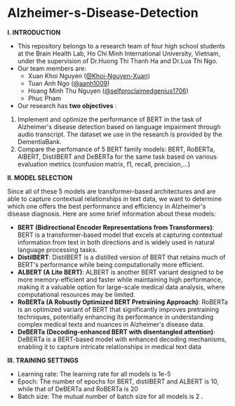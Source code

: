 # Alzheimer-s-Disease-Detection
**I. INTRODUCTION**
- This repository belongs to a research team of four high school students at the Brain Health Lab, Ho Chi Minh International University, Vietnam, under the supervision of Dr.Huong Thi Thanh Ha and Dr.Lua Thi Ngo.
- Our team members are:
  - Xuan Khoi Nguyen ([@Khoi-Nguyen-Xuan](https://github.com/Khoi-Nguyen-Xuan))
  - Tuan Anh Ngo ([@aanh1009](https://github.com/aanh1009))
  - Hoang Minh Thu Nguyen ([@selfproclaimedgenius1706](https://github.com/selfproclaimedgenius1706))
  - Phuc Pham
- Our research has **two objectives** :
1. Implement and optimize the performance of BERT in the task of Alzheimer's disease detection based on language impairment through audio transcript. The dataset we use in the research is provided by the DementiaBank.
2. Compare the perfomance of 5 BERT family models: BERT, RoBERTa, AlBERT, DistilBERT and DeBERTa for the same task based on various evaluation metrics (confusion matrix, f1, recall, precision,...)

**II. MODEL SELECTION** 

Since all of these 5 models are transformer-based architectures and are able to capture contextual relationships in text data, we want to determine which one offers the best performance and efficiency in Alzheimer's disease diagnosis. Here are some brief information about these models: 
- **BERT (Bidirectional Encoder Representations from Transformers)**: BERT is a transformer-based model that excels at capturing contextual information from text in both directions and is widely used in natural language processing tasks.
- **DistilBERT**: DistilBERT is a distilled version of BERT that retains much of BERT's performance while being computationally more efficient. 
- **ALBERT (A Lite BERT)**: ALBERT is another BERT variant designed to be more memory-efficient and faster while maintaining high performance, making it a valuable option for large-scale medical data analysis, where computational resources may be limited.
- **RoBERTa (A Robustly Optimized BERT Pretraining Approach)**: RoBERTa is an optimized variant of BERT that significantly improves pretraining techniques, potentially enhancing its performance in understanding complex medical texts and nuances in Alzheimer's disease data.
- **DeBERTa (Decoding-enhanced BERT with disentangled attention)**: DeBERTa is a BERT-based model with enhanced decoding mechanisms, enabling it to capture intricate relationships in medical text data

**III. TRAINING SETTINGS** 
- Learning rate: The learning rate for all models is 1e-5
- Epoch: The number of epochs for BERT, distilBERT and ALBERT is 10, while that of DeBERTa and RoBERTa is 20
- Batch size: The mutual number of batch size for all models is 2
. 

